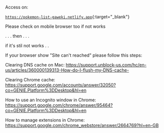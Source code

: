 Access on:

[```https://pokemon-list-gaweki.netlify.app```](https://pokemon-list-gaweki.netlify.app){:target="_blank"}

Please check on mobile browser too if not works

.
.
.
then
.
.
.

if it's stil not works
.
.


If your browser show "Site can't reached" please follow this steps:


Clearing DNS cache on Mac: https://support.unblock-us.com/hc/en-us/articles/360000139313-How-do-I-flush-my-DNS-cache-

Clearing Chrome cache: https://support.google.com/accounts/answer/32050?co=GENIE.Platform%3DDesktop&hl=en 

How to use an Incognito window in Chrome: https://support.google.com/chrome/answer/95464?co=GENIE.Platform%3DDesktop&hl=en

How to manage extensions in Chrome: https://support.google.com/chrome_webstore/answer/2664769?hl=en-GB


